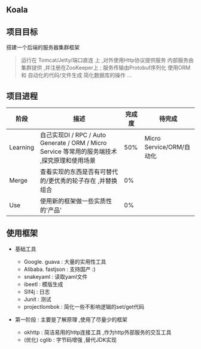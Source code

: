 ## Koala




## 项目目标
搭建一个后端的服务器集群框架
> 运行在 Tomcat/Jetty/端口直连 上 ,对外使用Http协议提供服务
> 内部服务由集群提供 ,并注册在ZooKeeper上 ; 服务传输由Protobuf序列化
> 使用ORM 和 自动化的代码/文件生成 简化数据库的操作
> ...

## 项目进程
| 阶段 | 描述 | 完成度 |待完成|
| -------| -------| -------|-------|
|Learning|自己实现DI / RPC / Auto Generate / ORM / Micro Service 等常用的服务端技术 ,探究原理和使用场景|50%|Micro Service/ORM/自动化|
|Merge|查看实现的东西是否有可替代的/更优秀的轮子存在 ,并替换组合|0%||
|Use|使用新的框架做一些实质性的'产品'|0%||


## 使用框架
* 基础工具
    * Google. guava : 大量的实用性工具
    * Alibaba. fastjson : 支持国产 :)
    * snakeyaml : 读取yaml文件
    * ibeetl : 模版生成
    * Slf4j : 日志
    * Junit : 测试
    * projectlombok : 简化一些不影响逻辑的set/get代码

* 第一阶段 : 主要是了解原理 ,使用了尽量少的框架
    * okhttp : 简洁易用的http连接工具 ,作为http外部服务的交互工具
    * (优化) cglib : 字节码增强 ,替代JDK实现



